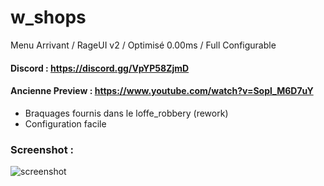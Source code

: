 # w_shops
Menu Arrivant / RageUI v2 / Optimisé 0.00ms / Full Configurable

#### Discord : https://discord.gg/VpYP58ZjmD

#### Ancienne Preview : https://www.youtube.com/watch?v=Sopl_M6D7uY

- Braquages fournis dans le loffe_robbery (rework)
- Configuration facile

### Screenshot :

![screenshot](https://cdn.discordapp.com/attachments/658236178268684291/971421426366160936/unknown.png?size=4096)
